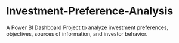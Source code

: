 # Investment-Preference-Analysis
A Power BI Dashboard Project to analyze investment preferences, objectives, sources of information, and investor behavior. 
